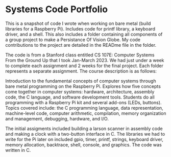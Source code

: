 # Systems Code Portfolio
This is a snapshot of code I wrote when working on bare metal (build libraries for a Raspberry Pi). Includes code for printf library, a keyboard driver, and a shell. This also includes a folder containing all components of a group project to make a Persistance Of Vision Globe. My code contributions to the project are detailed in the READme file in the folder.

The code is from a Stanford class entitled CS 107E: Computer Systems From the Ground Up that I took Jan-March 2023. We had just under a week to complete each assignment and 2 weeks for the final project. Each folder represents a separate assignment. The course description is as follows:

Introduction to the fundamental concepts of computer systems through bare metal programming on the Raspberry Pi. Explores how five concepts come together in computer systems: hardware, architecture, assembly code, the C language, and software development tools. Students do all programming with a Raspberry Pi kit and several add-ons (LEDs, buttons). Topics covered include: the C programming language, data representation, machine-level code, computer arithmetic, compilation, memory organization and management, debugging, hardware, and I/O.

The initial assigments included building a larson scanner in assembly code and making a clock with a two-button interface in C. The libraries we had to write for the Pi later on included gpio, timer, printf, strings, keyboard driver, memory allocation, backtrace, shell, console, and graphics. The code was written in C.
